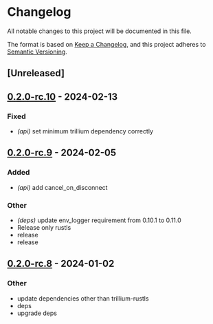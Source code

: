# Changelog
All notable changes to this project will be documented in this file.

The format is based on [Keep a Changelog](https://keepachangelog.com/en/1.0.0/),
and this project adheres to [Semantic Versioning](https://semver.org/spec/v2.0.0.html).

## [Unreleased]

## [0.2.0-rc.10](https://github.com/trillium-rs/trillium/compare/trillium-api-v0.2.0-rc.9...trillium-api-v0.2.0-rc.10) - 2024-02-13

### Fixed
- *(api)* set minimum trillium dependency correctly

## [0.2.0-rc.9](https://github.com/trillium-rs/trillium/compare/trillium-api-v0.2.0-rc.8...trillium-api-v0.2.0-rc.9) - 2024-02-05

### Added
- *(api)* add cancel_on_disconnect

### Other
- *(deps)* update env_logger requirement from 0.10.1 to 0.11.0
- Release only rustls
- release
- release

## [0.2.0-rc.8](https://github.com/trillium-rs/trillium/compare/trillium-api-v0.2.0-rc.7...trillium-api-v0.2.0-rc.8) - 2024-01-02

### Other
- update dependencies other than trillium-rustls
- deps
- upgrade deps

